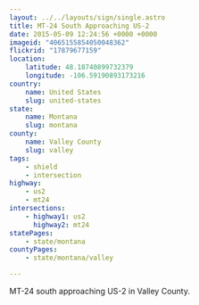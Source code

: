```yaml
---
layout: ../../layouts/sign/single.astro
title: MT-24 South Approaching US-2
date: 2015-05-09 12:24:56 +0000 +0000
imageid: "4065155854050048362"
flickrid: "17879677159"
location:
    latitude: 48.18740899732379
    longitude: -106.59190893173216
country:
    name: United States
    slug: united-states
state:
    name: Montana
    slug: montana
county:
    name: Valley County
    slug: valley
tags:
    - shield
    - intersection
highway:
    - us2
    - mt24
intersections:
    - highway1: us2
      highway2: mt24
statePages:
    - state/montana
countyPages:
    - state/montana/valley

---
```

MT-24 south approaching US-2 in Valley County.